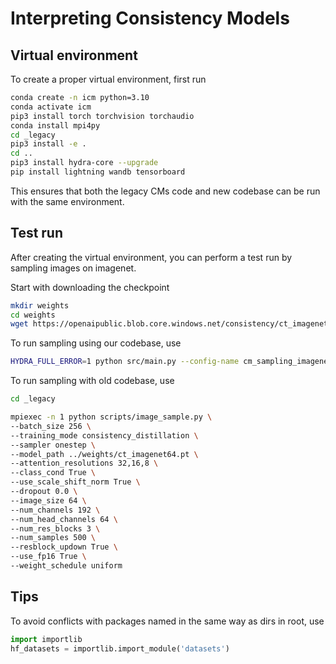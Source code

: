 # Interpreting Consistency Models

## Virtual environment

To create a proper virtual environment, first run

```sh
conda create -n icm python=3.10
conda activate icm
pip3 install torch torchvision torchaudio
conda install mpi4py
cd _legacy
pip3 install -e .
cd ..
pip3 install hydra-core --upgrade
pip install lightning wandb tensorboard
```

This ensures that both the legacy CMs code and new codebase can be run with the same environment.

## Test run

After creating the virtual environment, you can perform a test run by sampling images on imagenet.

Start with downloading the checkpoint

```sh
mkdir weights
cd weights
wget https://openaipublic.blob.core.windows.net/consistency/ct_imagenet64.pt
```

To run sampling using our codebase, use

```sh
HYDRA_FULL_ERROR=1 python src/main.py --config-name cm_sampling_imagenet
```

To run sampling with old codebase, use

```sh
cd _legacy

mpiexec -n 1 python scripts/image_sample.py \
--batch_size 256 \
--training_mode consistency_distillation \
--sampler onestep \
--model_path ../weights/ct_imagenet64.pt \
--attention_resolutions 32,16,8 \
--class_cond True \
--use_scale_shift_norm True \
--dropout 0.0 \
--image_size 64 \
--num_channels 192 \
--num_head_channels 64 \
--num_res_blocks 3 \
--num_samples 500 \
--resblock_updown True \
--use_fp16 True \
--weight_schedule uniform
```

## Tips

To avoid conflicts with packages named in the same way as dirs in root, use

```python
import importlib
hf_datasets = importlib.import_module('datasets')
```